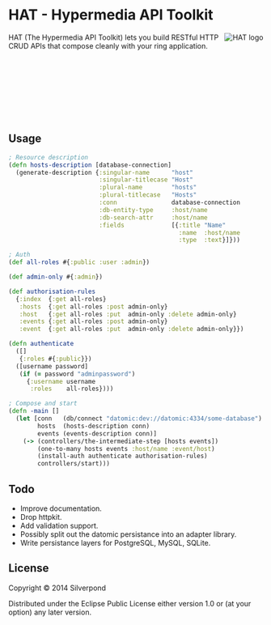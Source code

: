 # HAT - Hypermedia API Toolkit

<img src="http://i.imgur.com/jwc0hRy.jpg"
 alt="HAT logo" title="Hypermedia API toolkit" align="right" />

HAT (The Hypermedia API Toolkit) lets you build RESTful HTTP CRUD APIs
that compose cleanly with your ring application.

<br />
<br />
<br />
<br />
<br />
<br />
<br />

## Usage

```clojure
; Resource description
(defn hosts-description [database-connection]
  (generate-description {:singular-name      "host"
                         :singular-titlecase "Host"
                         :plural-name        "hosts"
                         :plural-titlecase   "Hosts"
                         :conn               database-connection
                         :db-entity-type     :host/name
                         :db-search-attr     :host/name
                         :fields             [{:title "Name"
                                               :name  :host/name
                                               :type  :text}]}))

; Auth
(def all-roles #{:public :user :admin})

(def admin-only #{:admin})

(def authorisation-rules
  {:index  {:get all-roles}
   :hosts  {:get all-roles :post admin-only}
   :host   {:get all-roles :put  admin-only :delete admin-only}
   :events {:get all-roles :post admin-only}
   :event  {:get all-roles :put  admin-only :delete admin-only}})

(defn authenticate
  ([]
   {:roles #{:public}})
  ([username password]
   (if (= password "adminpassword")
     {:username username
      :roles    all-roles})))

; Compose and start
(defn -main []
  (let [conn   (db/connect "datomic:dev://datomic:4334/some-database")
        hosts  (hosts-description conn)
        events (events-description conn)]
    (-> (controllers/the-intermediate-step [hosts events])
        (one-to-many hosts events :host/name :event/host)
        (install-auth authenticate authorisation-rules)
        controllers/start)))
```

## Todo

- Improve documentation.
- Drop httpkit.
- Add validation support.
- Possibly split out the datomic persistance into an adapter library.
- Write persistance layers for PostgreSQL, MySQL, SQLite.

## License

Copyright © 2014 Silverpond

Distributed under the Eclipse Public License either version 1.0 or (at
your option) any later version.

